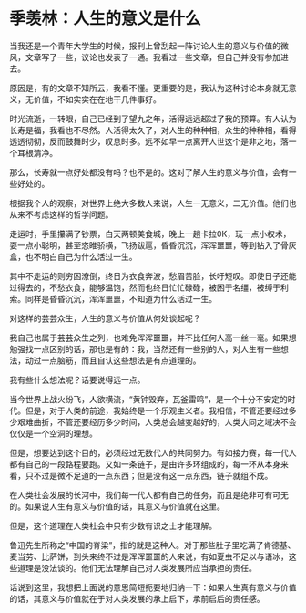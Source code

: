 季羡林：人生的意义是什么
===

当我还是一个青年大学生的时候，报刊上曾刮起一阵讨论人生的意义与价值的微风，文章写了一些，议论也发表了一通。我看过一些文章，但自己并没有参加进去。

原因是，有的文章不知所云，我看不懂。更重要的是，我认为这种讨论本身就无意义，无价值，不如实实在在地干几件事好。

时光流逝，一转眼，自己已经到了望九之年，活得远远超过了我的预算。有人认为长寿是福，我看也不尽然。人活得太久了，对人生的种种相，众生的种种相，看得透透彻彻，反而鼓舞时少，叹息时多。远不如早一点离开人世这个是非之地，落一个耳根清净。

那么，长寿就一点好处都没有吗？也不是的。这对了解人生的意义与价值，会有一些好处的。

根据我个人的观察，对世界上绝大多数人来说，人生一无意义，二无价值。他们也从来不考虑这样的哲学问题。

走运时，手里攥满了钞票，白天两顿美食城，晚上一趟卡拉0K，玩一点小权术，耍一点小聪明，甚至恣睢骄横，飞扬跋扈，昏昏沉沉，浑浑噩噩，等到钻入了骨灰盒，也不明白自己为什么活过一生。

其中不走运的则穷困潦倒，终日为衣食奔波，愁眉苦脸，长吁短叹。即使日子还能过得去的，不愁衣食，能够温饱，然而也终日忙忙碌碌，被困于名缰，被缚于利索。同样是昏昏沉沉，浑浑噩噩，不知道为什么活过一生。

对这样的芸芸众生，人生的意义与价值从何处谈起呢？

我自己也属于芸芸众生之列，也难免浑浑噩噩，并不比任何人高一丝一毫。如果想勉强找一点区别的话，那也是有的：我，当然还有一些别的人，对人生有一些想法，动过一点脑筋，而且自认这些想法是有点道理的。

我有些什么想法呢？话要说得远一点。

当今世界上战火纷飞，人欲横流，“黄钟毁弃，瓦釜雷鸣”，是一个十分不安定的时代。但是，对于人类的前途，我始终是一个乐观主义者。我相信，不管还要经过多少艰难曲折，不管还要经历多少时间，人类总会越变越好的，人类大同之域决不会仅仅是一个空洞的理想。

但是，想要达到这个目的，必须经过无数代人的共同努力。有如接力赛，每一代人都有自己的一段路程要跑。又如一条链子，是由许多环组成的，每一环从本身来看，只不过是微不足道的一点东西；但是没有这一点东西，链子就组不成。

在人类社会发展的长河中，我们每一代人都有自己的任务，而且是绝非可有可无的。如果说人生有意义与价值的话，其意义与价值就在这里。

但是，这个道理在人类社会中只有少数有识之士才能理解。

鲁迅先生所称之“中国的脊梁”，指的就是这种人。对于那些肚子里吃满了肯德基、麦当劳、比萨饼，到头来终不过是浑浑噩噩的人来说，有如夏虫不足以与语冰，这些道理是没法谈的。他们无法理解自己对人类发展所应当承担的责任。

话说到这里，我想把上面说的意思简短扼要地归纳一下：如果人生真有意义与价值的话，其意义与价值就在于对人类发展的承上启下，承前启后的责任感。
